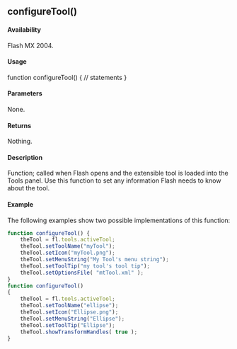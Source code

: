 ## configureTool()

#### Availability

Flash MX 2004.

#### Usage

function configureTool() {
// statements
}

#### Parameters

None.

#### Returns

Nothing.

#### Description

Function; called when Flash opens and the extensible tool is loaded into the Tools panel. Use this function to set any information Flash needs to know about the tool.

#### Example

The following examples show two possible implementations of this function:

```javascript
function configureTool() { 
    theTool = fl.tools.activeTool; 
    theTool.setToolName("myTool"); 
    theTool.setIcon("myTool.png");
    theTool.setMenuString("My Tool's menu string"); 
    theTool.setToolTip("my tool's tool tip"); 
    theTool.setOptionsFile( "mtTool.xml" );
}
function configureTool() 
{ 
    theTool = fl.tools.activeTool;
    theTool.setToolName("ellipse"); 
    theTool.setIcon("Ellipse.png"); 
    theTool.setMenuString("Ellipse"); 
    theTool.setToolTip("Ellipse"); 
    theTool.showTransformHandles( true );
}

```
